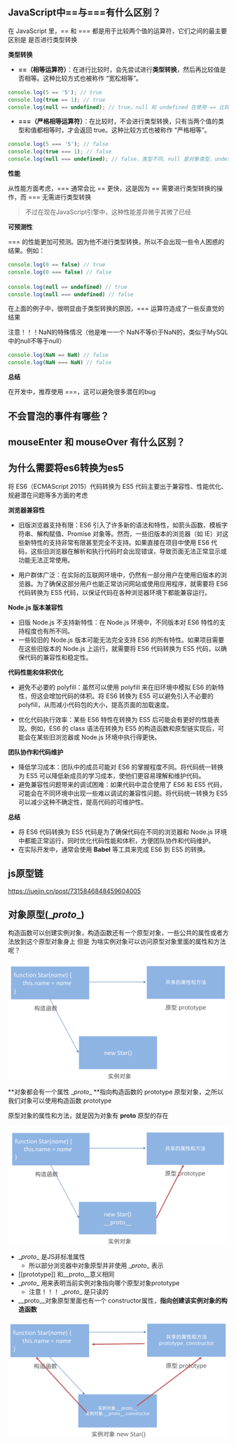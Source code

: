 ## JavaScript中\==与\===有什么区别？

在 JavaScript 里，== 和 === 都是用于比较两个值的运算符，它们之间的最主要区别是 是否进行类型转换

**类型转换**

-   **==（相等运算符）**：在进行比较时，会先尝试进行**类型转换**，然后再比较值是否相等。这种比较方式也被称作 “宽松相等”。

```js
console.log(5 == '5'); // true
console.log(true == 1); // true
console.log(null == undefined); // true，null 和 undefined 在使用 == 比较时被视为相等
```

-   **===（严格相等运算符）**：在比较时，不会进行类型转换，只有当两个值的类型和值都相等时，才会返回 true。这种比较方式也被称作 “严格相等”。

```js
console.log(5 === '5'); // false
console.log(true === 1); // false
console.log(null === undefined); // false，类型不同，null 是对象类型，undefined 是 undefined 类型
```

**性能**

从性能方面考虑，\=== 通常会比 \== 更快，这是因为 \== 需要进行类型转换的操作，而 \=== 无需进行类型转换

>   不过在现在JavaScript引擎中，这种性能差异微乎其微了已经

**可预测性**

\=== 的性能更加可预测。因为他不进行类型转换，所以不会出现一些令人困惑的结果。例如：

```js
console.log(0 == false) // true
console.log(0 === false) // false

console.log(null == undefined) // true
console.log(null === undefined) // false
```

在上面的例子中，很明显由于类型转换的原因，=== 运算符造成了一些反直觉的结果

注意！！！NaN的特殊情况（他是唯一一个 NaN不等价于NaN的，类似于MySQL中的null不等于null）

```js
console.log(NaN == NaN) // false
console.log(NaN === NaN) // false
```

**总结**

在开发中，推荐使用 \===，这可以避免很多潜在的bug



## 不会冒泡的事件有哪些？

## mouseEnter 和 mouseOver 有什么区别？





## 为什么需要将es6转换为es5

将 ES6（ECMAScript 2015）代码转换为 ES5 代码主要出于兼容性、性能优化、规避潜在问题等多方面的考虑

**浏览器兼容性**

-   旧版浏览器支持有限：ES6 引入了许多新的语法和特性，如箭头函数、模板字符串、解构赋值、Promise 对象等。然而，一些旧版本的浏览器（如 IE）对这些新特性的支持非常有限甚至完全不支持。如果直接在项目中使用 ES6 代码，这些旧浏览器在解析和执行代码时会出现错误，导致页面无法正常显示或功能无法正常使用。

-   用户群体广泛：在实际的互联网环境中，仍然有一部分用户在使用旧版本的浏览器。为了确保这部分用户也能正常访问网站或使用应用程序，就需要将 ES6 代码转换为 ES5 代码，以保证代码在各种浏览器环境下都能兼容运行。


**Node.js 版本兼容性**

-   旧版 Node.js 不支持新特性：在 Node.js 环境中，不同版本对 ES6 特性的支持程度也有所不同。
-   一些较旧的 Node.js 版本可能无法完全支持 ES6 的所有特性。如果项目需要在这些旧版本的 Node.js 上运行，就需要将 ES6 代码转换为 ES5 代码，以确保代码的兼容性和稳定性。

**代码性能和体积优化**

-   避免不必要的 polyfill：虽然可以使用 polyfill 来在旧环境中模拟 ES6 的新特性，但这会增加代码的体积。将 ES6 转换为 ES5 可以避免引入不必要的 polyfill，从而减小代码包的大小，提高页面的加载速度。

-   优化代码执行效率：某些 ES6 特性在转换为 ES5 后可能会有更好的性能表现。例如，ES6 的 class 语法在转换为 ES5 的构造函数和原型链实现后，可能会在某些旧浏览器或 Node.js 环境中执行得更快。
    

**团队协作和代码维护**

-   降低学习成本：团队中的成员可能对 ES6 的掌握程度不同。将代码统一转换为 ES5 可以降低新成员的学习成本，使他们更容易理解和维护代码。
-   避免兼容性问题带来的调试困难：如果代码中混合使用了 ES6 和 ES5 代码，可能会在不同环境中出现一些难以调试的兼容性问题。将代码统一转换为 ES5 可以减少这种不确定性，提高代码的可维护性。

**总结**

-   将 ES6 代码转换为 ES5 代码是为了确保代码在不同的浏览器和 Node.js 环境中都能正常运行，同时优化代码性能和体积，方便团队协作和代码维护。
-   在实际开发中，通常会使用 **Babel** 等工具来完成 ES6 到 ES5 的转换。



## js原型链

https://juejin.cn/post/7315846848459604005


## 对象原型(\__proto__)
构造函数可以创建实例对象，构造函数还有一个原型对象，一些公共的属性或者方法放到这个原型对象身上
但是 为啥实例对象可以访问原型对象里面的属性和方法呢？

![1730374411200](assets/1730374411200.png)

**对象都会有一个属性 \__proto__ **指向构造函数的 prototype 原型对象，之所以我们对象可以使用构造函数 prototype  

原型对象的属性和方法，就是因为对象有 __proto__ 原型的存在

![1730374466994](assets/1730374466994.png)

-   \__proto__ 是JS非标准属性
    -   所以部分浏览器中对象原型并非使用 \__proto__ 表示
-   [[prototype]] 和\__proto__意义相同 
-   \__proto__ 用来表明当前实例对象指向哪个原型对象prototype
    -   注意！！！ \__proto__ 是只读的
-   \__proto__对象原型里面也有一个 constructor属性，**指向创建该实例对象的构造函数**

![1730376856183](assets/1730376856183.png)